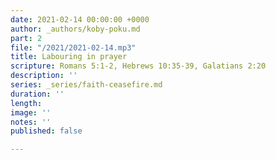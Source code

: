 ```yaml
---
date: 2021-02-14 00:00:00 +0000
author: _authors/koby-poku.md
part: 2
file: "/2021/2021-02-14.mp3"
title: Labouring in prayer
scripture: Romans 5:1-2, Hebrews 10:35-39, Galatians 2:20
description: ''
series: _series/faith-ceasefire.md
duration: ''
length: 
image: ''
notes: ''
published: false

---
```

